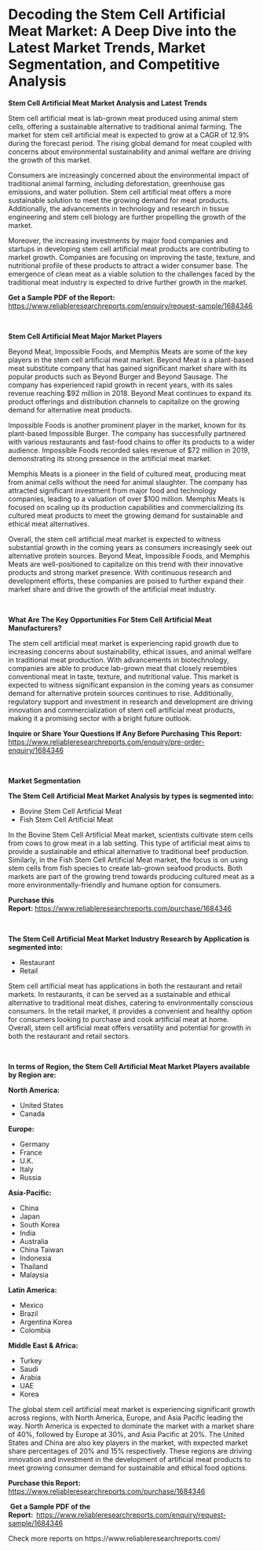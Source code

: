 <p><h1>Decoding the Stem Cell Artificial Meat Market: A Deep Dive into the Latest Market Trends, Market Segmentation, and Competitive Analysis</h1></p><p><strong>Stem Cell Artificial Meat Market Analysis and Latest Trends</strong></p>
<p><p>Stem cell artificial meat is lab-grown meat produced using animal stem cells, offering a sustainable alternative to traditional animal farming. The market for stem cell artificial meat is expected to grow at a CAGR of 12.9% during the forecast period. The rising global demand for meat coupled with concerns about environmental sustainability and animal welfare are driving the growth of this market.</p><p>Consumers are increasingly concerned about the environmental impact of traditional animal farming, including deforestation, greenhouse gas emissions, and water pollution. Stem cell artificial meat offers a more sustainable solution to meet the growing demand for meat products. Additionally, the advancements in technology and research in tissue engineering and stem cell biology are further propelling the growth of the market.</p><p>Moreover, the increasing investments by major food companies and startups in developing stem cell artificial meat products are contributing to market growth. Companies are focusing on improving the taste, texture, and nutritional profile of these products to attract a wider consumer base. The emergence of clean meat as a viable solution to the challenges faced by the traditional meat industry is expected to drive further growth in the market.</p></p>
<p><strong>Get a Sample PDF of the Report:&nbsp;</strong> <a href="https://www.reliableresearchreports.com/enquiry/request-sample/1684346">https://www.reliableresearchreports.com/enquiry/request-sample/1684346</a></p>
<p>&nbsp;</p>
<p><strong>Stem Cell Artificial Meat Major Market Players</strong></p>
<p><p>Beyond Meat, Impossible Foods, and Memphis Meats are some of the key players in the stem cell artificial meat market. Beyond Meat is a plant-based meat substitute company that has gained significant market share with its popular products such as Beyond Burger and Beyond Sausage. The company has experienced rapid growth in recent years, with its sales revenue reaching $92 million in 2018. Beyond Meat continues to expand its product offerings and distribution channels to capitalize on the growing demand for alternative meat products.</p><p>Impossible Foods is another prominent player in the market, known for its plant-based Impossible Burger. The company has successfully partnered with various restaurants and fast-food chains to offer its products to a wider audience. Impossible Foods recorded sales revenue of $72 million in 2019, demonstrating its strong presence in the artificial meat market.</p><p>Memphis Meats is a pioneer in the field of cultured meat, producing meat from animal cells without the need for animal slaughter. The company has attracted significant investment from major food and technology companies, leading to a valuation of over $100 million. Memphis Meats is focused on scaling up its production capabilities and commercializing its cultured meat products to meet the growing demand for sustainable and ethical meat alternatives.</p><p>Overall, the stem cell artificial meat market is expected to witness substantial growth in the coming years as consumers increasingly seek out alternative protein sources. Beyond Meat, Impossible Foods, and Memphis Meats are well-positioned to capitalize on this trend with their innovative products and strong market presence. With continuous research and development efforts, these companies are poised to further expand their market share and drive the growth of the artificial meat industry.</p></p>
<p>&nbsp;</p>
<p><strong>What Are The Key Opportunities For Stem Cell Artificial Meat Manufacturers?</strong></p>
<p><p>The stem cell artificial meat market is experiencing rapid growth due to increasing concerns about sustainability, ethical issues, and animal welfare in traditional meat production. With advancements in biotechnology, companies are able to produce lab-grown meat that closely resembles conventional meat in taste, texture, and nutritional value. This market is expected to witness significant expansion in the coming years as consumer demand for alternative protein sources continues to rise. Additionally, regulatory support and investment in research and development are driving innovation and commercialization of stem cell artificial meat products, making it a promising sector with a bright future outlook.</p></p>
<p><strong>Inquire or Share Your Questions If Any Before Purchasing This Report:</strong> <a href="https://www.reliableresearchreports.com/enquiry/pre-order-enquiry/1684346">https://www.reliableresearchreports.com/enquiry/pre-order-enquiry/1684346</a></p>
<p>&nbsp;</p>
<p><strong>Market Segmentation</strong></p>
<p><strong>The Stem Cell Artificial Meat Market Analysis by types is segmented into:</strong></p>
<p><ul><li>Bovine Stem Cell Artificial Meat</li><li>Fish Stem Cell Artificial Meat</li></ul></p>
<p><p>In the Bovine Stem Cell Artificial Meat market, scientists cultivate stem cells from cows to grow meat in a lab setting. This type of artificial meat aims to provide a sustainable and ethical alternative to traditional beef production. Similarly, in the Fish Stem Cell Artificial Meat market, the focus is on using stem cells from fish species to create lab-grown seafood products. Both markets are part of the growing trend towards producing cultured meat as a more environmentally-friendly and humane option for consumers.</p></p>
<p><strong>Purchase this Report:&nbsp;</strong><a href="https://www.reliableresearchreports.com/purchase/1684346">https://www.reliableresearchreports.com/purchase/1684346</a></p>
<p>&nbsp;</p>
<p><strong>The Stem Cell Artificial Meat Market Industry Research by Application is segmented into:</strong></p>
<p><ul><li>Restaurant</li><li>Retail</li></ul></p>
<p><p>Stem cell artificial meat has applications in both the restaurant and retail markets. In restaurants, it can be served as a sustainable and ethical alternative to traditional meat dishes, catering to environmentally conscious consumers. In the retail market, it provides a convenient and healthy option for consumers looking to purchase and cook artificial meat at home. Overall, stem cell artificial meat offers versatility and potential for growth in both the restaurant and retail sectors.</p></p>
<p>&nbsp;</p>
<p><strong>In terms of Region, the Stem Cell Artificial Meat Market Players available by Region are:</strong></p>
<p>
    <p> <strong> North America: </strong>
        <ul>
            <li>United States</li>
            <li>Canada</li>
        </ul>
        </p> 
    <p> <strong> Europe: </strong>
        <ul>
            <li>Germany</li>
            <li>France</li>
            <li>U.K.</li>
            <li>Italy</li>
            <li>Russia</li>
        </ul>
        </p> 
    <p> <strong> Asia-Pacific: </strong>
        <ul>
            <li>China</li>
            <li>Japan</li>
            <li>South Korea</li>
            <li>India</li>
            <li>Australia</li>
            <li>China Taiwan</li>
            <li>Indonesia</li>
            <li>Thailand</li>
            <li>Malaysia</li>
        </ul>
        </p> 
    <p> <strong> Latin America: </strong>
        <ul>
            <li>Mexico</li>
            <li>Brazil</li>
            <li>Argentina Korea</li>
            <li>Colombia</li>
        </ul>
        </p> 
    <p> <strong> Middle East & Africa: </strong>
        <ul>
            <li>Turkey</li>
            <li>Saudi</li>
            <li>Arabia</li>
            <li>UAE</li>
            <li>Korea</li>
        </ul>
    </p>
    </p>
<p><p>The global stem cell artificial meat market is experiencing significant growth across regions, with North America, Europe, and Asia Pacific leading the way. North America is expected to dominate the market with a market share of 40%, followed by Europe at 30%, and Asia Pacific at 20%. The United States and China are also key players in the market, with expected market share percentages of 20% and 15% respectively. These regions are driving innovation and investment in the development of artificial meat products to meet growing consumer demand for sustainable and ethical food options.</p></p>
<p><strong>Purchase this Report: </strong><a href="https://www.reliableresearchreports.com/purchase/1684346">https://www.reliableresearchreports.com/purchase/1684346</a></p>
<p>&nbsp;<strong>Get a Sample PDF of the Report:&nbsp;&nbsp;</strong><a href="https://www.reliableresearchreports.com/enquiry/request-sample/1684346">https://www.reliableresearchreports.com/enquiry/request-sample/1684346</a></p>
<p><strong></strong></p>
<p>Check more reports on https://www.reliableresearchreports.com/</p>